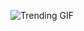 ![Trending GIF](https://media2.giphy.com/media/v1.Y2lkPThiYjIxNzcycW1saWhqaHdqeGphZmVtY3E2b3hkYm1vZnQ1YzJtOTBlY3QwaHBwNSZlcD12MV9naWZzX3NlYXJjaCZjdD1n/bGgsc5mWoryfgKBx1u/giphy.gif)
